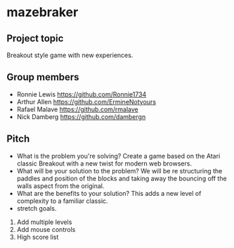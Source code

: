 # mazebraker

## Project topic
Breakout style game with new experiences.

## Group members

- Ronnie Lewis
https://github.com/Ronnie1734
- Arthur Allen
https://github.com/ErmineNotyours
- Rafael Malave
https://github.com/rmalave
- Nick Damberg
https://github.com/dambergn

## Pitch

- What is the problem you're solving?
Create a game based on the Atari classic Breakout with a new twist for modern web browsers.
- What will be your solution to the problem?
We will be re structuring the paddles and position of the blocks and taking away the bouncing off the walls aspect from the original.
- What are the benefits to your solution?
This adds a new level of complexity to a familiar classic.
- stretch goals.
1. Add multiple levels
2. Add mouse controls
3. High score list

